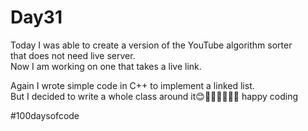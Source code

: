 # Day31
Today I was able to create a version of the YouTube algorithm sorter  
that does not need live server.  
Now I am working on one that takes a live link.

Again I wrote simple code in C++ to implement a linked list.  
But I decided to write a whole class around it😊🤷🏽‍♀️🤷🏽‍♂️
happy coding

#100daysofcode
